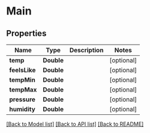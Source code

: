 # Main

## Properties
Name | Type | Description | Notes
------------ | ------------- | ------------- | -------------
**temp** | **Double** |  | [optional] 
**feelsLike** | **Double** |  | [optional] 
**tempMin** | **Double** |  | [optional] 
**tempMax** | **Double** |  | [optional] 
**pressure** | **Double** |  | [optional] 
**humidity** | **Double** |  | [optional] 

[[Back to Model list]](../README.md#documentation-for-models) [[Back to API list]](../README.md#documentation-for-api-endpoints) [[Back to README]](../README.md)


